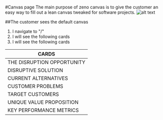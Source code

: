 #Canvas page
The main purpose of zeno canvas is to give the customer an easy way to fill out a lean canvas tweaked for software projects.
![alt text](http://localhost:3000/description/Images/canvas_cards.png "zeno canvas")

##The customer sees the default canvas
1. I navigate to "/"
3. I will see the following cards
3. I will see the following cards

|CARDS|
|-------------|
|THE DISRUPTION OPPORTUNITY|
| DISRUPTIVE SOLUTION|
| CURRENT ALTERNATIVES|
| CUSTOMER PROBLEMS|
| TARGET CUSTOMERS|
| UNIQUE VALUE PROPOSITION|
| KEY PERFORMANCE METRICS|
